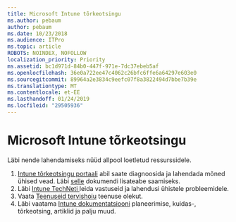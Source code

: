 ```yaml
---
title: Microsoft Intune tõrkeotsingu
ms.author: pebaum
author: pebaum
ms.date: 10/23/2018
ms.audience: ITPro
ms.topic: article
ROBOTS: NOINDEX, NOFOLLOW
localization_priority: Priority
ms.assetid: bc1d971d-84b0-447f-971e-7dc37ebeb5af
ms.openlocfilehash: 36e0a722ee47c4062c26bfc6ffe6a64297e603e0
ms.sourcegitcommit: 89964a2e3834c9eefc07f8a3822494d7bbe7b39e
ms.translationtype: MT
ms.contentlocale: et-EE
ms.lasthandoff: 01/24/2019
ms.locfileid: "29505936"
---
```

# <a name="troubleshoot-issues-with-microsoft-intune"></a>Microsoft Intune tõrkeotsingu

Läbi nende lahendamiseks nüüd allpool loetletud ressurssidele.
  
1. [Intune tõrkeotsingu portaali](https://devicemanagement.microsoft.com/#blade/Microsoft_Intune_DeviceSettings/TroubleshootBlade) abil saate diagnoosida ja lahendada mõned ühised vead. Läbi [selle](https://docs.microsoft.com/en-us/intune/help-desk-operators) dokumendi lisateabe saamiseks.  
2. Läbi [Intune TechNeti ](https://social.technet.microsoft.com/forums/en-us/home?forum=microsoftintuneprod)leida vastuseid ja lahendusi ühistele probleemidele.  
3. Vaata [Teenuseid tervishoiu](https://portal.office.com/AdminPortal/Home#/servicehealth) teenuse olekut.   
4. Läbi vaatama [Intune dokumentatsiooni](https://docs.microsoft.com/en-us/intune/) planeerimise, kuidas-, tõrkeotsing, artiklid ja palju muud. 